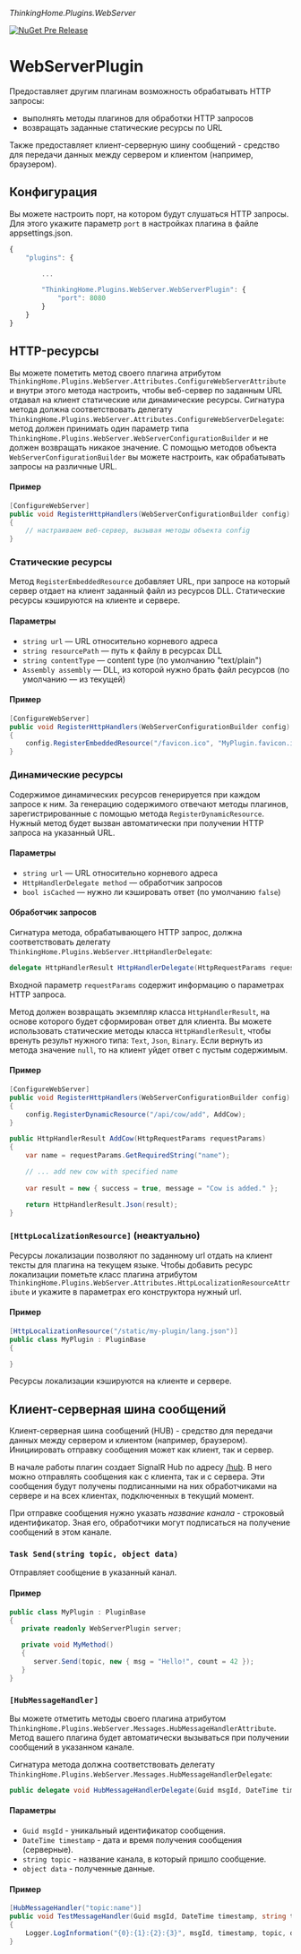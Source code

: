 *ThinkingHome.Plugins.WebServer*

[![NuGet Pre Release](https://img.shields.io/nuget/vpre/ThinkingHome.Plugins.WebServer.svg)](https://www.nuget.org/packages/ThinkingHome.Plugins.WebServer)

# WebServerPlugin

Предоставляет другим плагинам возможность обрабатывать HTTP запросы:

- выполнять методы плагинов для обработки HTTP запросов
- возвращать заданные статические ресурсы по URL

Также предоставляет клиент-серверную шину сообщений - средство для передачи данных между сервером и клиентом (например, браузером).

## Конфигурация

Вы можете настроить порт, на котором будут слушаться HTTP запросы. Для этого укажите параметр `port` в настройках плагина в файле appsettings.json.

```js
{
    "plugins": {

        ...

        "ThinkingHome.Plugins.WebServer.WebServerPlugin": {
            "port": 8080
        }
    }
}
```

## HTTP-ресурсы

Вы можете пометить метод своего плагина атрибутом `ThinkingHome.Plugins.WebServer.Attributes.ConfigureWebServerAttribute` и внутри этого метода настроить, чтобы веб-сервер по заданным URL отдавал на клиент статические или динамические ресурсы. Сигнатура метода должна соответствовать делегату `ThinkingHome.Plugins.WebServer.Attributes.ConfigureWebServerDelegate`: метод должен принимать один параметр типа `ThinkingHome.Plugins.WebServer.WebServerConfigurationBuilder` и не должен возвращать никакое значение. С помощью методов объекта `WebServerConfigurationBuilder` вы можете настроить, как обрабатывать запросы на различные URL.

#### Пример

```csharp
[ConfigureWebServer]
public void RegisterHttpHandlers(WebServerConfigurationBuilder config)
{
    // настраиваем веб-сервер, вызывая методы объекта config
}
```

### Статические ресурсы

Метод `RegisterEmbeddedResource` добавляет URL, при запросе на который сервер отдает на клиент заданный файл из ресурсов DLL. Статические ресурсы кэшируются на клиенте и сервере.

#### Параметры

- `string url` — URL относительно корневого адреса
- `string resourcePath` — путь к файлу в ресурсах DLL
- `string contentType` — content type (по умолчанию "text/plain")
- `Assembly assembly` — DLL, из которой нужно брать файл ресурсов (по умолчанию — из текущей)

#### Пример

```csharp
[ConfigureWebServer]
public void RegisterHttpHandlers(WebServerConfigurationBuilder config)
{
    config.RegisterEmbeddedResource("/favicon.ico", "MyPlugin.favicon.ico", "image/x-icon");
}
```

### Динамические ресурсы

Содержимое динамических ресурсов генерируется при каждом запросе к ним. За генерацию содержимого отвечают методы плагинов, зарегистрированные с помощью метода `RegisterDynamicResource`. Нужный метод будет вызван автоматически при получении HTTP запроса на указанный URL.

#### Параметры

- `string url` — URL относительно корневого адреса
- `HttpHandlerDelegate method` — обработчик запросов
- `bool isCached` — нужно ли кэшировать ответ (по умолчанию `false`)

#### Обработчик запросов

Сигнатура метода, обрабатывающего HTTP запрос, должна соответствовать делегату `ThinkingHome.Plugins.WebServer.HttpHandlerDelegate`:

```csharp
delegate HttpHandlerResult HttpHandlerDelegate(HttpRequestParams requestParams)
```

Входной параметр `requestParams` содержит информацию о параметрах HTTP запроса.

Метод должен возвращать экземпляр класса `HttpHandlerResult`, на основе которого будет сформирован ответ для клиента. Вы можете использовать статические методы класса `HttpHandlerResult`, чтобы вренуть результ нужного типа: `Text`, `Json`, `Binary`. Если вернуть из метода значение `null`, то на клиент уйдет ответ с пустым содержимым.

#### Пример

```csharp
[ConfigureWebServer]
public void RegisterHttpHandlers(WebServerConfigurationBuilder config)
{
    config.RegisterDynamicResource("/api/cow/add", AddCow);
}

public HttpHandlerResult AddCow(HttpRequestParams requestParams)
{
    var name = requestParams.GetRequiredString("name");

    // ... add new cow with specified name
    
    var result = new { success = true, message = "Cow is added." };

    return HttpHandlerResult.Json(result);
}
```

### `[HttpLocalizationResource]` (неактуально)

Ресурсы локализации позволяют по заданному url отдать на клиент тексты для плагина на текущем языке. Чтобы добавить ресурс локализации пометьте класс плагина атрибутом `ThinkingHome.Plugins.WebServer.Attributes.HttpLocalizationResourceAttribute` и укажите в параметрах его конструктора нужный url. 

#### Пример

```csharp
[HttpLocalizationResource("/static/my-plugin/lang.json")]
public class MyPlugin : PluginBase
{

}
```

Ресурсы локализации кэшируются на клиенте и сервере.

## Клиент-серверная шина сообщений

Клиент-серверная шина сообщений (HUB) - средство для передачи данных между сервером и клиентом (например, браузером). Инициировать отправку сообщения может как клиент, так и сервер.

В начале работы плагин создает SignalR Hub по адресу [/hub](http://localhost:8080/hub). В него можно отправлять сообщения как с клиента, так и с сервера. Эти сообщения будут получены подписанными на них обработчиками на сервере и на всех клиентах, подключенных в текущий момент.

При отправке сообщения нужно указать *название канала* - строковый идентификатор. Зная его, обработчики могут подписаться на получение сообщений в этом канале.

### `Task Send(string topic, object data)`

Отправляет сообщение в указанный канал.

#### Пример

```csharp
public class MyPlugin : PluginBase
{
   private readonly WebServerPlugin server;

   private void MyMethod()
   {
      server.Send(topic, new { msg = "Hello!", count = 42 });
   }
}
```

### `[HubMessageHandler]`

Вы можете отметить методы своего плагина атрибутом `ThinkingHome.Plugins.WebServer.Messages.HubMessageHandlerAttribute`. Метод вашего плагина будет автоматически вызываться при получении сообщений в указанном канале.

Сигнатура метода должна соответствовать делегату `ThinkingHome.Plugins.WebServer.Messages.HubMessageHandlerDelegate`:

```csharp
public delegate void HubMessageHandlerDelegate(Guid msgId, DateTime timestamp, string topic, object data);
```

#### Параметры

- `Guid msgId` - уникальный идентификатор сообщения.
- `DateTime timestamp` - дата и время получения сообщения (серверные).
- `string topic` - название канала, в который пришло сообщение.
- `object data` - полученные данные.

#### Пример

```csharp
[HubMessageHandler("topic:name")]
public void TestMessageHandler(Guid msgId, DateTime timestamp, string topic, object data)
{
    Logger.LogInformation("{0}:{1}:{2}:{3}", msgId, timestamp, topic, data);
}
```
